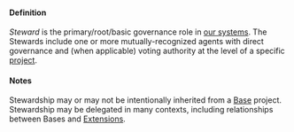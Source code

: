#### Definition

*Steward* is the primary/root/basic governance role in [our systems](https://github.com/gcassel/IO/blob/main/terms/our-systems.md).  The Stewards include one or more mutually-recognized agents with direct governance and (when applicable) voting authority at the level of a specific [project](https://github.com/gcassel/IO/blob/main/terms/project.md).

#### Notes

Stewardship may or may not be intentionally inherited from a [Base](https://github.com/gcassel/IO/blob/main/terms/base.md) project.  Stewardship may be delegated in many contexts, including relationships between Bases and [Extensions](https://github.com/gcassel/IO/blob/main/terms/extension.md).
